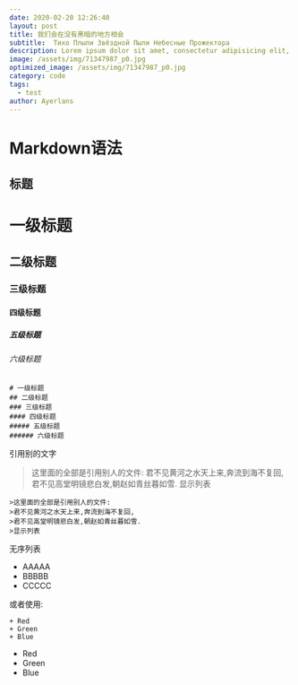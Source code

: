 ```yaml
---
date: 2020-02-20 12:26:40
layout: post
title: 我们会在没有黑暗的地方相会
subtitle:  Тихо Плыли Звёздной Пыли Небесные Прожектора
description: Lorem ipsum dolor sit amet, consectetur adipisicing elit, sed do eiusmod tempor incididunt ut labore et dolore magna aliqua.
image: /assets/img/71347987_p0.jpg
optimized_image: /assets/img/71347987_p0.jpg
category: code
tags:
  - test
author: Ayerlans
---
```

# Markdown语法
## 标题
# 一级标题
## 二级标题
### 三级标题
#### 四级标题
##### 五级标题
###### 六级标题
```
# 一级标题
## 二级标题
### 三级标题
#### 四级标题
##### 五级标题
###### 六级标题
```
引用别的文字

> 这里面的全部是引用别人的文件:
> 君不见黄河之水天上来,奔流到海不复回,
> 君不见高堂明镜悲白发,朝赵如青丝暮如雪.
> 显示列表

```
>这里面的全部是引用别人的文件:
>君不见黄河之水天上来,奔流到海不复回,
>君不见高堂明镜悲白发,朝赵如青丝暮如雪.
>显示列表
```

无序列表

* AAAAA
* BBBBB
* CCCCC

或者使用:
```
+ Red
+ Green
+ Blue
```
+ Red
+ Green
+ Blue
